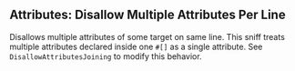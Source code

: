 ## Attributes: Disallow Multiple Attributes Per Line

Disallows multiple attributes of some target on same line.
This sniff treats multiple attributes declared inside one `#[]` as a single attribute. See `DisallowAttributesJoining` to modify this behavior.